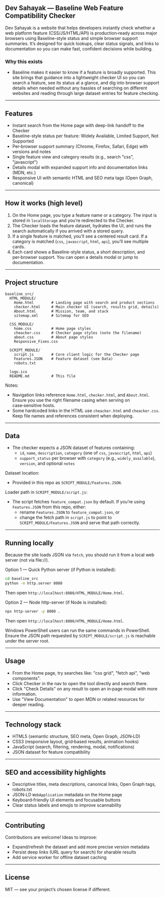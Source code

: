 ## Dev Sahayak — Baseline Web Feature Compatibility Checker

Dev Sahayak is a website that helps developers instantly check whether a web platform feature (CSS/JS/HTML/API) is production‑ready across major browsers using Baseline-style status and simple browser support summaries. It’s designed for quick lookups, clear status signals, and links to documentation so you can make fast, confident decisions while building.

### Why this exists
- Baseline makes it easier to know if a feature is broadly supported. This site brings that guidance into a lightweight checker UI so you can search a feature, see its status at a glance, and dig into browser support details when needed without any hassles of searching on different websites and reading through large dataset entries for feature checking.

---

## Features
- Instant search from the Home page with deep-link handoff to the Checker
- Baseline-style status per feature: Widely Available, Limited Support, Not Supported
- Per‑browser support summary (Chrome, Firefox, Safari, Edge) with versions and notes
- Single feature view and category results (e.g., search "css", "javascript")
- Details modal with expanded support info and documentation links (MDN, etc.)
- Responsive UI with semantic HTML and SEO meta tags (Open Graph, canonical)

---

## How it works (high level)
1. On the Home page, you type a feature name or a category. The input is stored in `localStorage` and you’re redirected to the Checker.
2. The Checker loads the feature dataset, hydrates the UI, and runs the search automatically if you arrived with a stored query.
3. If a single feature is matched, you’ll see a centered result card. If a category is matched (`css`, `javascript`, `html`, `api`), you’ll see multiple cards.
4. Each card shows a Baseline-style status, a short description, and per‑browser support. You can open a details modal or jump to documentation.

---

## Project structure

```
baseline_src/
  HTML_MODULE/
    Home.html        # Landing page with search and product sections
    checker.html     # Main checker UI (search, results grid, details)
    About.html       # Mission, team, and stack
    sitemap.xml      # Sitemap for SEO

  CSS_MODULE/
    home.css         # Home page styles
    cheacker.css     # Checker page styles (note the filename)
    about.css        # About page styles
    Responsive_Fixes.css

  SCRIPT_MODULE/
    script.js        # Core client logic for the Checker page
    Features.JSON    # Feature dataset (see Data)
    robots.txt

  logo.ico
  README.md          # This file
```

Notes:
- Navigation links reference `Home.html`, `checker.html`, and `About.html`. Ensure you use the right filename casing when serving on case‑sensitive hosts.
- Some hardcoded links in the HTML use `cheacker.html` and `cheacker.css`. Keep file names and references consistent when deploying.

---

## Data
- The checker expects a JSON dataset of features containing:
  - `id`, `name`, `description`, `category` (one of `css`, `javascript`, `html`, `api`)
  - `support_status` per browser with `category` (e.g., `widely_available`), `version`, and optional `notes`

Dataset location:
- Provided in this repo as `SCRIPT_MODULE/Features.JSON`.

Loader path in `SCRIPT_MODULE/script.js`:
- The script fetches `feature_compat.json` by default. If you’re using `Features.JSON` from this repo, either:
  - rename `Features.JSON` to `feature_compat.json`, or
  - change the fetch path in `script.js` to point to `SCRIPT_MODULE/Features.JSON` and serve that path correctly.

---

## Running locally

Because the site loads JSON via `fetch`, you should run it from a local web server (not via file://).

Option 1 — Quick Python server (if Python is installed):
```bash
cd baseline_src
python -m http.server 8080
```
Then open `http://localhost:8080/HTML_MODULE/Home.html`.

Option 2 — Node http-server (if Node is installed):
```bash
npx http-server -p 8080 .
```
Then open `http://localhost:8080/HTML_MODULE/Home.html`.

Windows PowerShell users can run the same commands in PowerShell. Ensure the JSON path requested by `SCRIPT_MODULE/script.js` is reachable under the server root.

---

## Usage
- From the Home page, try searches like: "css grid", "fetch api", "web components".
- Click Checker in the nav to open the tool directly and search there.
- Click "Check Details" on any result to open an in‑page modal with more information.
- Use "View Documentation" to open MDN or related resources for deeper reading.

---

## Technology stack
- HTML5 (semantic structure, SEO meta, Open Graph, JSON‑LD)
- CSS3 (responsive layout, grid‑based results, animation hooks)
- JavaScript (search, filtering, rendering, modal, notifications)
- JSON dataset for feature compatibility

---

## SEO and accessibility highlights
- Descriptive titles, meta descriptions, canonical links, Open Graph tags, robots.txt
- JSON‑LD `WebApplication` metadata on the Home page
- Keyboard‑friendly UI elements and focusable buttons
- Clear status labels and emojis to improve scannability


---

## Contributing
Contributions are welcome! Ideas to improve:
- Expand/refresh the dataset and add more precise version metadata
- Persist deep links (URL query for search) for sharable results
- Add service worker for offline dataset caching

---

## License
MIT — see your project’s chosen license if different.


